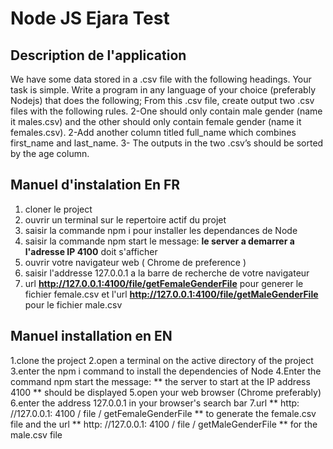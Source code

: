 # Node JS Ejara Test 
## Description de l'application
We have some data stored in a .csv file with the following headings.
Your task is simple. Write a program in any language of your choice
(preferably Nodejs) that does the following;
From this .csv file, create output two .csv files with the following rules.
2-One should only contain male gender (name it males.csv) and the
other should only contain female gender (name it females.csv).
2-Add another column titled full_name which combines first_name
and last_name.
3- The outputs in the two .csv’s should be sorted by the age column.
## Manuel d'instalation En FR 
1. cloner le project 
2. ouvrir un terminal sur le repertoire actif du projet
3. saisir la commande npm i pour installer les dependances de Node
4. saisir la commande npm start le message: **le server a demarrer a l'adresse IP 4100** doit s'afficher
5. ouvrir votre navigateur web ( Chrome de preference )
6. saisir l'addresse 127.0.0.1 a la barre de recherche de votre navigateur
7. url **http://127.0.0.1:4100/file/getFemaleGenderFile** pour generer le fichier female.csv et l'url **http://127.0.0.1:4100/file/getMaleGenderFile** pour le fichier male.csv
## Manuel installation en EN
1.clone the project
2.open a terminal on the active directory of the project
3.enter the npm i command to install the dependencies of Node
4.Enter the command npm start the message: ** the server to start at the IP address 4100 ** should be displayed
5.open your web browser (Chrome preferably)
6.enter the address 127.0.0.1 in your browser's search bar
7.url ** http: //127.0.0.1: 4100 / file / getFemaleGenderFile ** to generate the female.csv file and the url ** http: //127.0.0.1: 4100 / file / getMaleGenderFile ** for the male.csv file

